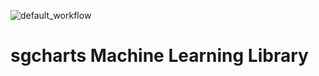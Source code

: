 ![default_workflow](https://github.com/seahrh/sgcharts-ml/workflows/default_workflow/badge.svg?branch=master)

sgcharts Machine Learning Library
===================================
